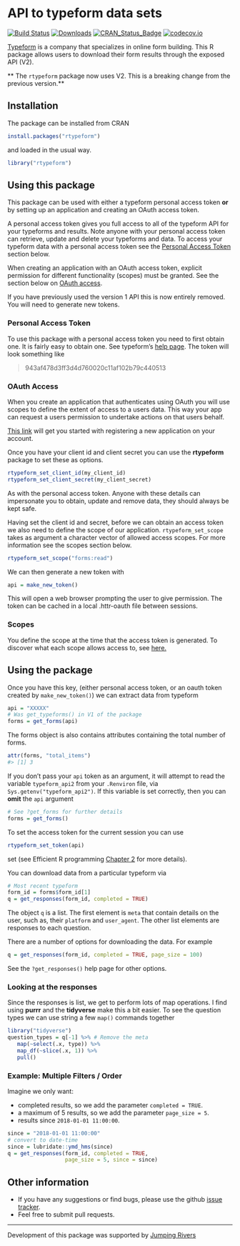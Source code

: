 <!-- README.md is generated from README.Rmd. Please edit that file -->

# API to typeform data sets

[![Build
Status](https://travis-ci.org/csgillespie/rtypeform.svg?branch=master)](https://travis-ci.org/csgillespie/rtypeform)
[![Downloads](http://cranlogs.r-pkg.org/badges/rtypeform?color=brightgreen)](https://cran.r-project.org/package=rtypeform)
[![CRAN\_Status\_Badge](http://www.r-pkg.org/badges/version/rtypeform)](https://cran.r-project.org/package=rtypeform)
[![codecov.io](https://codecov.io/github/csgillespie/rtypeform/coverage.svg?branch=master)](https://codecov.io/github/csgillespie/rtypeform?branch=master)

[Typeform](http://referral.typeform.com/mzcsnTI) is a company that
specializes in online form building. This R package allows users to
download their form results through the exposed API (V2).

\*\* The `rtypeform` package now uses V2. This is a breaking change from
the previous version.\*\*

## Installation

The package can be installed from CRAN

``` r
install.packages("rtypeform")
```

and loaded in the usual way.

``` r
library("rtypeform")
```

## Using this package

This package can be used with either a typeform personal access token
**or** by setting up an application and creating an OAuth access token.

A personal access token gives you full access to all of the typeform API
for your typeforms and results. Note anyone with your personal access
token can retrieve, update and delete your typeforms and data. To access
your typeform data with a personal access token see the [Personal Access
Token](#pat) section below.

When creating an application with an OAuth access token, explicit
permission for different functionality (scopes) must be granted. See the
section below on [OAuth access](#oauth).

If you have previously used the version 1 API this is now entirely
removed. You will need to generate new tokens.

### Personal Access Token

To use this package with a personal access token you need to first
obtain one. It is fairly easy to obtain one. See typeform’s [help
page](https://developer.typeform.com/get-started/personal-access-token/).
The token will look something like

> 943af478d3ff3d4d760020c11af102b79c440513

### OAuth Access

When you create an application that authenticates using OAuth you will
use scopes to define the extent of access to a users data. This way your
app can request a users permission to undertake actions on that users
behalf.

[This link](https://developer.typeform.com/get-started/applications/)
will get you started with registering a new application on your account.

Once you have your client id and client secret you can use the
**rtypeform** package to set these as options.

``` r
rtypeform_set_client_id(my_client_id)
rtypeform_set_client_secret(my_client_secret)
```

As with the personal access token. Anyone with these details can
impersonate you to obtain, update and remove data, they should always be
kept safe.

Having set the client id and secret, before we can obtain an access
token we also need to define the scope of our application.
`rtypeform_set_scope` takes as argument a character vector of allowed
access scopes. For more information see the scopes section below.

``` r
rtypeform_set_scope("forms:read")
```

We can then generate a new token with

``` r
api = make_new_token()
```

This will open a web browser prompting the user to give permission. The
token can be cached in a local .httr-oauth file between sessions.

### Scopes

You define the scope at the time that the access token is generated. To
discover what each scope allows access to, see
[here.](https://developer.typeform.com/get-started/scopes/)

## Using the package

Once you have this key, (either personal access token, or an oauth token
created by `make_new_token()`) we can extract data from typeform

``` r
api = "XXXXX"
# Was get_typeforms() in V1 of the package
forms = get_forms(api)
```

The forms object is also contains attributes containing the total number
of forms.

``` r
attr(forms, "total_items")
#> [1] 3
```

If you don’t pass your `api` token as an argument, it will attempt to
read the variable `typeform_api2` from your `.Renviron` file, via
`Sys.getenv("typeform_api2")`. If this variable is set correctly, then
you can **omit** the `api` argument

``` r
# See ?get_forms for further details
forms = get_forms()
```

To set the access token for the current session you can use

``` r
rtypeform_set_token(api)
```

set (see Efficient R programming
[Chapter 2](https://csgillespie.github.io/efficientR/set-up.html#renviron)
for more details).

You can download data from a particular typeform via

``` r
# Most recent typeform
form_id = forms$form_id[1]
q = get_responses(form_id, completed = TRUE)
```

The object `q` is a list. The first element is `meta` that contain
details on the user, such as, their `platform` and `user_agent`. The
other list elements are responses to each question.

There are a number of options for downloading the data. For example

``` r
q = get_responses(form_id, completed = TRUE, page_size = 100)
```

See the `?get_responses()` help page for other options.

### Looking at the responses

Since the responses is list, we get to perform lots of map operations. I
find using **purrr** and the **tidyverse** make this a bit easier. To
see the question types we can use string a few `map()` commands together

``` r
library("tidyverse")
question_types = q[-1] %>% # Remove the meta
   map(~select(.x, type)) %>%
   map_df(~slice(.x, 1)) %>%
   pull()
```

### Example: Multiple Filters / Order

Imagine we only want:

  - completed results, so we add the parameter `completed = TRUE`.
  - a maximum of 5 results, so we add the parameter `page_size = 5`.
  - results since `2018-01-01 11:00:00`.

<!-- end list -->

``` r
since = "2018-01-01 11:00:00"
# convert to date-time 
since = lubridate::ymd_hms(since)
q = get_responses(form_id, completed = TRUE, 
                  page_size = 5, since = since)
```

## Other information

  - If you have any suggestions or find bugs, please use the github
    [issue tracker](https://github.com/csgillespie/rtypeform/issues).
  - Feel free to submit pull requests.

-----

Development of this package was supported by [Jumping
Rivers](https://www.jumpingrivers.com)
